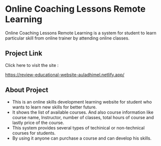 # Online Coaching Lessons Remote Learning

Online Coaching Lessons Remote Learning is a system for student to learn particular skill from online trainer by attending online classes.

## Project Link

Click here to visit the site : 

https://review-educational-website-auladhimel.netlify.app/
## About Project

- This is an online skills development learning website for student who wants to learn new skills for better future.
- It shows the list of available courses. And also course information like course name, Instructor, number of classes, total hours of course and lastly price of the course.
- This system provides several types of techinical or non-technical courses for students.
- By using it anyone can purchase a course and can develop his skills.
